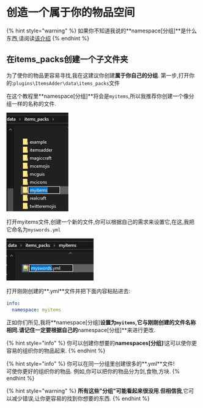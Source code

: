 # 创造一个属于你的物品空间

{% hint style="warning" %}
如果你不知道我说的**namespace\[分组]**是什么东西,请阅读[该介绍](basic-concepts/namespace.md)
{% endhint %}

## 在items\_packs创建一个子文件夹

为了使你的物品更容易寻找,我在这建议你创建**属于你自己的分组**. 第一步,打开你的:`plugins\ItemsAdder\data\items_packs`文件

在这个教程里**namespace\[分组]**将会是`myitems`,所以我推荐你创建一个像分组一样的名称的文件.

![](<../../../.gitbook/assets/image (8).png>)

打开myitems文件,创建一个新的文件,你可以根据自己的需求来设置它,在这,我把它命名为`myswords.yml`

![](<../../../.gitbook/assets/image (9).png>)

打开刚刚创建的**.yml**文件并把下面内容粘贴进去:

```yaml
info:
  namespace: myitems
```

正如你们所见,我将**namespace\[分组]**设置为`myitems`,它与刚刚创建的文件名称相同.请记住一定要根据自己的**namespace\[分组]**来进行更改.

{% hint style="info" %}
你可以创建你想要的**namespaces\[分组]**!这可以使你更容易的组织你的物品起来.
{% endhint %}

{% hint style="info" %}
你可以在同一分组里创建很多的**.yml**文件!\
可使你更好的组织你的物品. 例如,你可以把你的物品分为剑,食物,方块.
{% endhint %}

{% hint style="warning" %}
**所有这些"分组"可能看起来很没用**.**但相信我**,它可以减少错误,让你更容易的找到你想要的东西.
{% endhint %}
